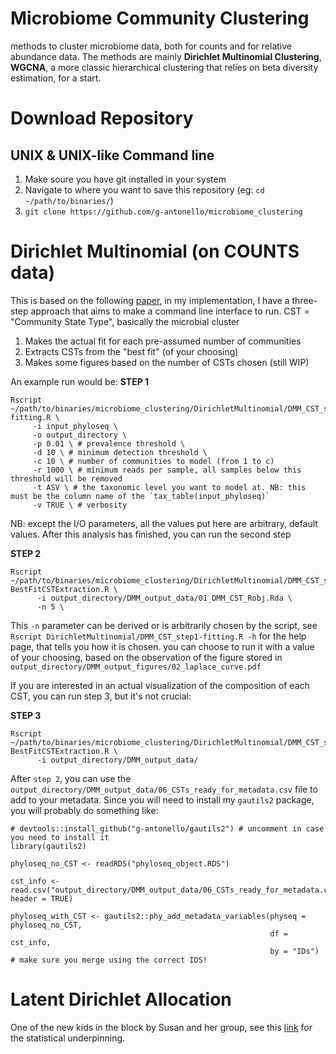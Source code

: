 # Microbiome Community Clustering

methods to cluster microbiome data, both for counts and for relative abundance data. The methods are mainly **Dirichlet Multinomial Clustering**, **WGCNA**, a more classic hierarchical clustering that relies on beta diversity estimation, for a start.


# Download Repository 

## UNIX & UNIX-like Command line

  1. Make soure you have git installed in your system 
  2. Navigate to where you want to save this repository (eg: `cd ~/path/to/binaries/`)
  3. `git clone https://github.com/g-antonello/microbiome_clustering`
 


# Dirichlet Multinomial (on COUNTS data)

This is based on the following [paper](https://journals.plos.org/plosone/article?id=10.1371/journal.pone.0030126), in my implementation, I have a three-step approach that aims to make a command line interface to run. CST = "Community State Type", basically the microbial cluster

  1. Makes the actual fit for each pre-assumed number of communities
  2. Extracts CSTs from the "best fit" (of your choosing)
  3. Makes some figures based on the number of CSTs chosen (still WIP)
  
 An example run would be:
 **STEP 1** 
 ```
Rscript ~/path/to/binaries/microbiome_clustering/DirichletMultinomial/DMM_CST_step1-fitting.R \
      -i input_phyloseq \
      -o output_directory \
      -p 0.01 \ # prevalence threshold \
      -d 10 \ # minimum detection threshold \
      -c 10 \ # number of communities to model (from 1 to c)
      -r 1000 \ # minimum reads per sample, all samples below this threshold will be removed
      -t ASV \ # the taxonomic level you want to model at. NB: this must be the column name of the `tax_table(input_phyloseq)`
      -v TRUE \ # verbosity
 ```
NB: except the I/O parameters, all the values put here are arbitrary, default values. After this analysis has finished, you can run the second step 

**STEP 2**
```
Rscript  ~/path/to/binaries/microbiome_clustering/DirichletMultinomial/DMM_CST_step2-BestFitCSTExtraction.R \
      -i output_directory/DMM_output_data/01_DMM_CST_Robj.Rda \
      -n 5 \ 
```

This `-n` parameter can be derived or is arbitrarily chosen by the script, see `Rscript DirichletMultinomial/DMM_CST_step1-fitting.R -h` for the help page, that tells you how it is chosen. you can choose to run it with a value of your choosing, based on the observation of the figure stored in `output_directory/DMM_output_figures/02_laplace_curve.pdf`

If you are interested in an actual visualization of the composition of each CST, you can run step 3, but it's not crucial:

**STEP 3**
```
Rscript  ~/path/to/binaries/microbiome_clustering/DirichletMultinomial/DMM_CST_step2-BestFitCSTExtraction.R \
      -i output_directory/DMM_output_data/ 
```

After `step 2`, you can use the `output_directory/DMM_output_data/06_CSTs_ready_for_metadata.csv` file to add to your metadata. Since you will need to install my  `gautils2` package, you will probably do something like:

```
# devtools::install_github("g-antonello/gautils2") # uncomment in case you need to install it
library(gautils2)

phyloseq_no_CST <- readRDS("phyloseq_object.RDS")

cst_info <- read.csv("output_directory/DMM_output_data/06_CSTs_ready_for_metadata.csv", header = TRUE)

phyloseq_with_CST <- gautils2::phy_add_metadata_variables(physeq = phyloseq_no_CST,
                                                          df = cst_info,
                                                          by = "IDs") # make sure you merge using the correct IDS!                      
```

# Latent Dirichlet Allocation

One of the new kids in the block by Susan and her group, see this [link](https://academic.oup.com/biostatistics/article/20/4/599/5032578) for the statistical underpinning.
